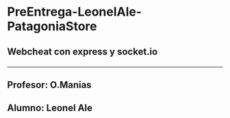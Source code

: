 # PreEntrega-LeonelAle-PatagoniaStore
## Webcheat con express y socket.io
### 

---

## Profesor: O.Manias
## Alumno: Leonel Ale